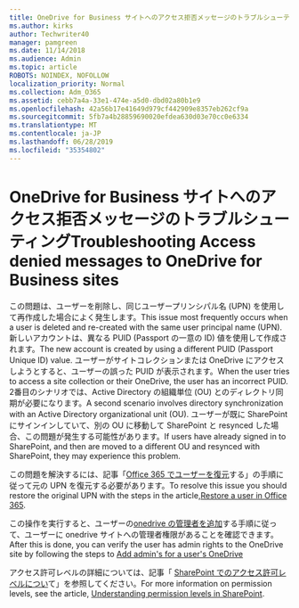 ```yaml
---
title: OneDrive for Business サイトへのアクセス拒否メッセージのトラブルシューティング
ms.author: kirks
author: Techwriter40
manager: pamgreen
ms.date: 11/14/2018
ms.audience: Admin
ms.topic: article
ROBOTS: NOINDEX, NOFOLLOW
localization_priority: Normal
ms.collection: Adm_O365
ms.assetid: cebb7a4a-33e1-474e-a5d0-dbd02a80b1e9
ms.openlocfilehash: 42a56b17e41649d979cf442909e8357eb262cf9a
ms.sourcegitcommit: 5fb7a4b28859690020efdea630d03e70cc0e6334
ms.translationtype: MT
ms.contentlocale: ja-JP
ms.lasthandoff: 06/28/2019
ms.locfileid: "35354802"
---
```

# <a name="troubleshooting-access-denied-messages-to-onedrive-for-business-sites"></a><span data-ttu-id="46b8d-102">OneDrive for Business サイトへのアクセス拒否メッセージのトラブルシューティング</span><span class="sxs-lookup"><span data-stu-id="46b8d-102">Troubleshooting Access denied messages to OneDrive for Business sites</span></span>

<span data-ttu-id="46b8d-103">この問題は、ユーザーを削除し、同じユーザープリンシパル名 (UPN) を使用して再作成した場合によく発生します。</span><span class="sxs-lookup"><span data-stu-id="46b8d-103">This issue most frequently occurs when a user is deleted and re-created with the same user principal name (UPN).</span></span> <span data-ttu-id="46b8d-104">新しいアカウントは、異なる PUID (Passport の一意の ID) 値を使用して作成されます。</span><span class="sxs-lookup"><span data-stu-id="46b8d-104">The new account is created by using a different PUID (Passport Unique ID) value.</span></span> <span data-ttu-id="46b8d-105">ユーザーがサイトコレクションまたは OneDrive にアクセスしようとすると、ユーザーの誤った PUID が表示されます。</span><span class="sxs-lookup"><span data-stu-id="46b8d-105">When the user tries to access a site collection or their OneDrive, the user has an incorrect PUID.</span></span> <span data-ttu-id="46b8d-106">2番目のシナリオでは、Active Directory の組織単位 (OU) とのディレクトリ同期が必要になります。</span><span class="sxs-lookup"><span data-stu-id="46b8d-106">A second scenario involves directory synchronization with an Active Directory organizational unit (OU).</span></span> <span data-ttu-id="46b8d-107">ユーザーが既に SharePoint にサインインしていて、別の OU に移動して SharePoint と resynced した場合、この問題が発生する可能性があります。</span><span class="sxs-lookup"><span data-stu-id="46b8d-107">If users have already signed in to SharePoint, and then are moved to a different OU and resynced with SharePoint, they may experience this problem.</span></span>

<span data-ttu-id="46b8d-108">この問題を解決するには、記事「[Office 365 でユーザーを復元](https://docs.microsoft.com/office365/admin/add-users/restore-user?view=o365-worldwide)する」の手順に従って元の UPN を復元する必要があります。</span><span class="sxs-lookup"><span data-stu-id="46b8d-108">To resolve this issue you should restore the original UPN with the steps in the article,[Restore a user in Office 365](https://docs.microsoft.com/office365/admin/add-users/restore-user?view=o365-worldwide).</span></span>

<span data-ttu-id="46b8d-109">この操作を実行すると、ユーザーの[onedrive の管理者を追加](https://docs.microsoft.com/sharepoint/manage-user-profiles?redirectSourcePath=%252fen-us%252farticle%252fmanage-user-profiles-in-the-sharepoint-admin-center-494bec9c-6654-41f0-920f-f7f937ea9723#add-and-remove-admins-for-a-users-onedrive)する手順に従って、ユーザーに onedrive サイトへの管理者権限があることを確認できます。</span><span class="sxs-lookup"><span data-stu-id="46b8d-109">After this is done, you can verify the user has admin rights to the OneDrive site by following the steps to [Add admin's for a user's OneDrive](https://docs.microsoft.com/sharepoint/manage-user-profiles?redirectSourcePath=%252fen-us%252farticle%252fmanage-user-profiles-in-the-sharepoint-admin-center-494bec9c-6654-41f0-920f-f7f937ea9723#add-and-remove-admins-for-a-users-onedrive)</span></span>

<span data-ttu-id="46b8d-110">アクセス許可レベルの詳細については、記事「 [SharePoint でのアクセス許可レベルについ](https://docs.microsoft.com/sharepoint/understanding-permission-levels)て」を参照してください。</span><span class="sxs-lookup"><span data-stu-id="46b8d-110">For more information on permission levels, see the article, [Understanding permission levels in SharePoint](https://docs.microsoft.com/sharepoint/understanding-permission-levels).</span></span>

